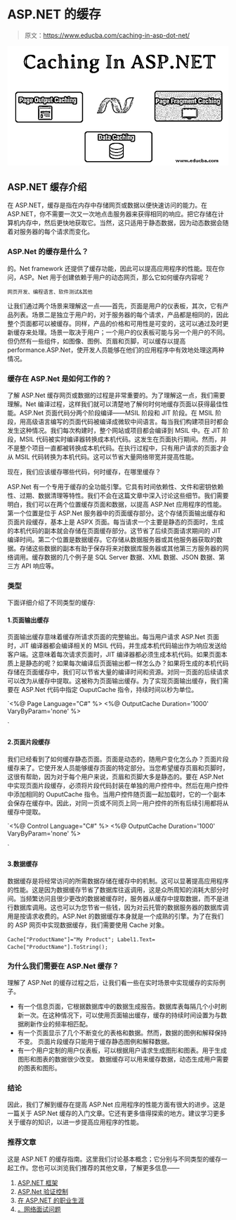 # ASP.NET 的缓存

> 原文：<https://www.educba.com/caching-in-asp-dot-net/>

![Caching In ASP.NET](img/062e1e2552a9bff33d253a5d9a693c09.png)



## ASP.NET 缓存介绍

在 ASP.NET，缓存是指在内存中存储网页或数据以便快速访问的能力。在 ASP.NET，你不需要一次又一次地点击服务器来获得相同的响应。把它存储在计算机内存中，然后更快地获取它。当然，这只适用于静态数据，因为动态数据会随着对服务器的每个请求而变化。

### ASP.Net 的缓存是什么？

的。Net framework 还提供了缓存功能，因此可以提高应用程序的性能。现在你问，ASP。Net 用于创建依赖于用户的动态网页，那么它如何缓存内容呢？

<small>网页开发、编程语言、软件测试&其他</small>

让我们通过两个场景来理解这一点——首先，页面是用户的仪表板，其次，它有产品列表。场景二是独立于用户的，对于服务器的每个请求，产品都是相同的，因此整个页面都可以被缓存。同样，产品的价格和可用性是可变的，这可以通过及时更新缓存来处理。场景一取决于用户；一个用户的仪表板可能与另一个用户的不同。但仍然有一些组件，如图像、图例、页眉和页脚，可以缓存以提高 performance.ASP.Net，使开发人员能够在他们的应用程序中有效地处理这两种情况。

### 缓存在 ASP.Net 是如何工作的？

了解 ASP.Net 缓存网页或数据的过程是非常重要的。为了理解这一点，我们需要理解。Net 编译过程，这样我们就可以清楚地了解何时何地缓存页面以获得最佳性能。ASP.Net 页面代码分两个阶段编译——MSIL 阶段和 JIT 阶段。在 MSIL 阶段，用高级语言编写的页面代码被编译成微软中间语言。每当我们构建项目时都会发生这种情况。我们每次构建时，整个网站或项目都会编译到 MSIL 中。在 JIT 阶段，MSIL 代码被实时编译器转换成本机代码。这发生在页面执行期间。然而，并不是整个项目一直都被转换成本机代码。在执行过程中，只有用户请求的页面才会从 MSIL 代码转换为本机代码。这可以节省大量网络带宽并提高性能。

现在，我们应该缓存哪些代码，何时缓存，在哪里缓存？

ASP.Net 有一个专用于缓存的全功能引擎。它具有时间依赖性、文件和密钥依赖性、过期、数据清理等特性。我们不会在这篇文章中深入讨论这些细节。我们需要明白，我们可以在两个位置缓存页面和数据，以提高 ASP.Net 应用程序的性能。第一个位置是位于 ASP.Net 服务器中的页面缓存部分。这个存储页面输出缓存和页面片段缓存，基本上是 ASPX 页面。每当请求一个主要是静态的页面时，生成的本机代码的副本就会存储在页面缓存部分。这节省了后续页面请求期间的 JIT 编译时间。第二个位置是数据缓存。它存储从数据服务器或其他服务器获取的数据。存储这些数据的副本有助于保存将来对数据库服务器或其他第三方服务器的网络调用。缓存数据的几个例子是 SQL Server 数据、XML 数据、JSON 数据、第三方 API 响应等。

### 类型

下面详细介绍了不同类型的缓存:

#### 1.页面输出缓存

页面输出缓存意味着缓存所请求页面的完整输出。每当用户请求 ASP.Net 页面时，JIT 编译器都会编译相关的 MSIL 代码，并生成本机代码输出作为响应发送给客户端。这意味着每次请求页面时，JIT 编译器都必须生成本机代码。如果页面本质上是静态的呢？如果每次编译后页面输出都一样怎么办？如果将生成的本机代码存储在页面缓存中，我们可以节省大量的编译时间和资源。对同一页面的后续请求可以改为从缓存中提取。这被称为页面输出缓存。为了实现页面输出缓存，我们需要在 ASP.Net 代码中指定 OuputCache 指令，持续时间以秒为单位。

`<%@ Page Language="C#" %>
<%@ OutputCache Duration='1000' VaryByParam='none' %>
<html>
<!-- Your Page Code Here -->
<html>`

#### 2.页面片段缓存

我们已经看到了如何缓存静态页面。页面是动态的，随用户变化怎么办？页面片段缓存来了。它使开发人员能够缓存页面的特定部分。当您希望缓存页眉和页脚时，这很有帮助，因为对于每个用户来说，页眉和页脚大多是静态的。要在 ASP.Net 中实现页面片段缓存，必须将片段代码封装在单独的用户控件中。然后在用户控件中添加相同的 OuputCache 指令。当用户控件随页面一起加载时，它的一个副本会保存在缓存中。因此，对同一页或不同页上同一用户控件的所有后续引用都将从缓存中提取。

`<%@ Control Language="C#" %>
<%@ OutputCache Duration='1000' VaryByParam='none' %>
<script runat="server" >
<!-- Your User Control Code Here -->
</script>`

#### 3.数据缓存

数据缓存是将经常访问的所需数据存储在缓存中的机制。这可以显著提高应用程序的性能。这是因为数据缓存节省了数据库往返调用，这是众所周知的消耗大部分时间。当频繁访问且很少更改的数据被缓存时，服务器从缓存中提取数据，而不是进行数据库调用。这也可以为您节省一些钱，因为对云托管的数据服务器的数据库调用是按请求收费的。ASP.Net 的数据缓存本身就是一个成熟的引擎。为了在我们的 ASP 网页中实现数据缓存，我们需要使用 Cache 对象。

`Cache["ProductName"]="My Product";
Label1.Text= Cache["ProductName"].ToString();`

### 为什么我们需要在 ASP.Net 缓存？

理解了 ASP.Net 的缓存过程之后，让我们看一些在实时场景中实现缓存的实际例子。

*   有一个信息页面，它根据数据库中的数据生成报告。数据库表每隔几个小时刷新一次。在这种情况下，可以使用页面输出缓存，缓存的持续时间设置为与数据刷新作业的频率相匹配。
*   有一个页面显示了几个不断变化的表格和数据。然而，数据的图例和解释保持不变。
    页面片段缓存只能用于缓存静态图例和解释数据。
*   有一个用户定制的用户仪表板，可以根据用户请求生成图形和图表。用于生成图形和图表的数据很少改变。
    数据缓存可以用来缓存数据，动态生成用户需要的图表和图形。

### 结论

因此，我们了解到缓存在提高 ASP.Net 应用程序的性能方面有很大的进步。这是一篇关于 ASP.Net 缓存的入门文章。它还有更多值得探索的地方。建议学习更多关于缓存的知识，以进一步提高应用程序的性能。

### 推荐文章

这是 ASP.NET 的缓存指南。这里我们讨论基本概念；它分别与不同类型的缓存一起工作。您也可以浏览我们推荐的其他文章，了解更多信息——

1.  [ASP.NET 框架](https://www.educba.com/asp-dot-net-framework/)
2.  [ASP.Net 验证控制](https://www.educba.com/asp-dot-net-validation-controls/)
3.  [在 ASP.NET 的职业生涯](https://www.educba.com/career-in-asp-dot-net/)
4.  [。网络面试问题](https://www.educba.com/dot-net-interview-questions/)





